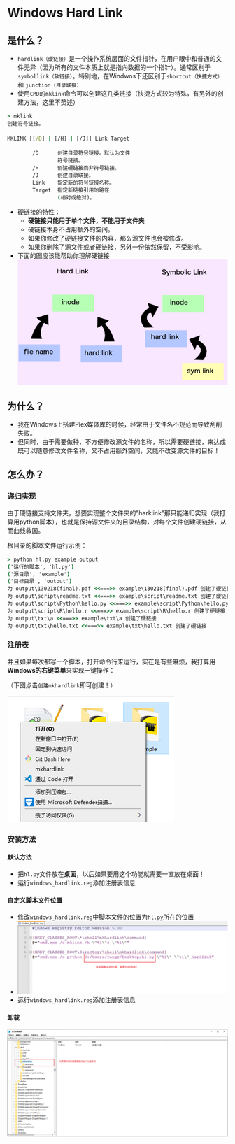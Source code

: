 # Windows Hard Link
## 是什么？
- `hardlink（硬链接）`是一个操作系统层面的文件指针，在用户眼中和普通的文件无异（因为所有的文件本质上就是指向数据的一个指针）。通常区别于`symbollink（软链接）`。特别地，在Windwos下还区别于`shortcut（快捷方式）`和 `junction（目录联接）`
- 使用`CMD`的`mklink`命令可以创建这几类链接（快捷方式较为特殊，有另外的创建方法，这里不赘述）
```cmd
> mklink
创建符号链接。

MKLINK [[/D] | [/H] | [/J]] Link Target

        /D      创建目录符号链接。默认为文件
                符号链接。
        /H      创建硬链接而非符号链接。
        /J      创建目录联接。
        Link    指定新的符号链接名称。
        Target  指定新链接引用的路径
                (相对或绝对)。
```
- 硬链接的特性：
  - **硬链接只能用于单个文件，不能用于文件夹**
  - 硬链接本身不占用额外的空间。
  - 如果你修改了硬链接文件的内容，那么源文件也会被修改。
  - 如果你删除了源文件或者硬链接，另外一份依然保留，不受影响。
- 下面的图应该能帮助你理解硬链接
![sasd](./assets/hardlink_and_symbollink.png)

## 为什么？
- 我在Windows上搭建Plex媒体库的时候，经常由于文件名不规范而导致刮削失败。
- 但同时，由于需要做种，不方便修改源文件的名称，所以需要硬链接，来达成既可以随意修改文件名称，又不占用额外空间，又能不改变源文件的目标！

## 怎么办？
### 递归实现
由于硬链接支持文件夹，想要实现整个文件夹的"harklink"那只能递归实现（我打算用python脚本），也就是保持源文件夹的目录结构，对每个文件创建硬链接，从而曲线救国。

根目录的脚本文件运行示例：

```cmd
> python hl.py example output
('运行的脚本', 'hl.py')
('源目录', 'example')
('目标目录', 'output')
为 output\130218(final).pdf <<===>> example\130218(final).pdf 创建了硬链接
为 output\script\readme.txt <<===>> example\script\readme.txt 创建了硬链接
为 output\script\Python\hello.py <<===>> example\script\Python\hello.py 创建了硬链接
为 output\script\R\hello.r <<===>> example\script\R\hello.r 创建了硬链接
为 output\txt\a <<===>> example\txt\a 创建了硬链接
为 output\txt\hello.txt <<===>> example\txt\hello.txt 创建了硬链接
```



### 注册表
并且如果每次都写一个脚本，打开命令行来运行，实在是有些麻烦，我打算用**Windows的右键菜单**来实现一键操作：

（下图点击`创建mkhardlink`即可创建！）

![image-20221103184357962](assets/image-20221103184357962.png)

### 安装方法

#### 默认方法

- 把`hl.py`文件放在**桌面**，以后如果要用这个功能就需要一直放在桌面！
- 运行`windows_hardlink.reg`添加注册表信息

#### 自定义脚本文件位置

- 修改`windows_hardlink.reg`中脚本文件的位置为`hl.py`所在的位置
- ![image-20221103184731943](assets/image-20221103184731943.png)
- 运行`windows_hardlink.reg`添加注册表信息

#### 卸载

![image-20221103184856041](assets/image-20221103184856041.png)

